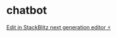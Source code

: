 # chatbot

[Edit in StackBlitz next generation editor ⚡️](https://stackblitz.com/~/github.com/manuelalcalavilchez/chatbot)